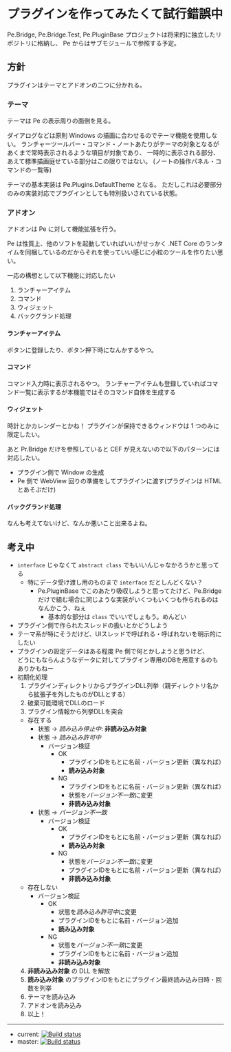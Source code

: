 # プラグインを作ってみたくて試行錯誤中

Pe.Bridge, Pe.Bridge.Test, Pe.PluginBase プロジェクトは将来的に独立したリポジトリに格納し、
Pe からはサブモジュールで参照する予定。

## 方針

プラグインはテーマとアドオンの二つに分かれる。

### テーマ

テーマは Pe の表示周りの面倒を見る。

ダイアログなどは原則 Windows の描画に合わせるのでテーマ機能を使用しない。
ランチャーツールバー・コマンド・ノートあたりがテーマの対象となるがあくまで常時表示されるような項目が対象であり、
一時的に表示される部分、あえて標準描画庭せている部分はこの限りではない。
(ノートの操作パネル・コマンドの一覧等)

テーマの基本実装は Pe.Plugins.DefaultTheme となる。
ただしこれは必要部分のみの実装対応でプラグインとしても特別扱いされている状態。


### アドオン

アドオンは Pe に対して機能拡張を行う。

Pe は性質上、他のソフトを起動していればいいがせっかく .NET Core のランタイムを同梱しているのだからそれを使っていい感じに小粒のツールを作りたい思い。

一応の構想として以下機能に対応したい

1. ランチャーアイテム
1. コマンド
1. ウィジェット
1. バックグランド処理

#### ランチャーアイテム

ボタンに登録したり、ボタン押下時になんかするやつ。

#### コマンド

コマンド入力時に表示されるやつ。
ランチャーアイテムも登録していればコマンド一覧に表示するが本機能ではそのコマンド自体を生成する

#### ウィジェット

時計とかカレンダーとかね！
プラグインが保持できるウィンドウは 1 つのみに限定したい。

あと Pr.Bridge だけを参照していると CEF が見えないので以下のパターンには対応したい。

* プラグイン側で Window の生成
* Pe 側で WebView 回りの準備をしてプラグインに渡す(プラグインは HTML とあそぶだけ)


#### バックグランド処理

なんも考えてないけど、なんか悪いこと出来るよね。


## 考え中

* `interface` じゃなくて `abstract class` でもいいんじゃなかろうかと思ってる
   * 特にデータ受け渡し用のものまで `interface` だとしんどくない？
      * Pe.PluginBase でこのあたり吸収しようと思ってたけど、Pe.Bridge だけで組む場合に同じような実装がいくつもいくつも作られるのはなんかこう、ねぇ
         * 基本的な部分は `class` でいいでしょもう。めんどい
* プラグイン側で作られたスレッドの扱いとかどうしよう
* テーマ系が特にそうだけど、UIスレッドで呼ばれる・呼ばれないを明示的にしたい
* プラグインの設定データはある程度 Pe 側で何とかしようと思うけど、  
  どうにもならんようなデータに対してプラグイン専用のDBを用意するのもありかもねー
* 初期化処理
  1. プラグインディレクトリからプラグインDLL列挙（親ディレクトリ名から拡張子を外したものがDLLとする）
  2. 破棄可能環境でDLLのロード
  3. プラグイン情報から列挙DLLを突合
    * 存在する
      * 状態 -> *読み込み停止中*: **非読み込み対象**
      * 状態 -> *読み込み許可中*
        * バージョン検証
          * OK
            * プラグインIDをもとに名前・バージョン更新（異なれば）
            * **読み込み対象**
          * NG
            * プラグインIDをもとに名前・バージョン更新（異なれば）
            * 状態を*バージョン不一致*に変更
            * **非読み込み対象**
      * 状態 -> *バージョン不一致*
        * バージョン検証
          * OK
            * プラグインIDをもとに名前・バージョン更新（異なれば）
            * **読み込み対象**
          * NG
            * 状態を*バージョン不一致*に変更
            * プラグインIDをもとに名前・バージョン更新（異なれば）
            * **非読み込み対象**
    * 存在しない
        * バージョン検証
          * OK
            * 状態を*読み込み許可中*に変更
            * プラグインIDをもとに名前・バージョン追加
            * **読み込み対象**
          * NG
            * 状態を*バージョン不一致*に変更
            * プラグインIDをもとに名前・バージョン追加
            * **非読み込み対象**
  4. **非読み込み対象** の DLL を解放
  5. **読み込み対象** のプラグインIDをもとにプラグイン最終読み込み日時・回数を列挙
  6. テーマを読み込み
  7. アドオンを読み込み
  8. 以上！



-----------------------



* current: [![Build status](https://ci.appveyor.com/api/projects/status/ycdw3l9d4g3jaif8?svg=true)](https://ci.appveyor.com/project/sk_0520/pe-bridge)
* master: [![Build status](https://ci.appveyor.com/api/projects/status/ycdw3l9d4g3jaif8/branch/master?svg=true)](https://ci.appveyor.com/project/sk_0520/pe-bridge/branch/master)


